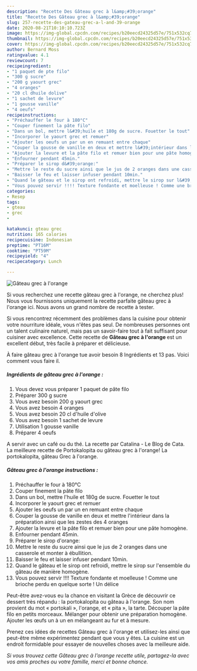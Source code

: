 ```yaml
---
description: "Recette Des Gâteau grec à l&amp;#39;orange"
title: "Recette Des Gâteau grec à l&amp;#39;orange"
slug: 257-recette-des-gateau-grec-a-l-and-39-orange
date: 2020-08-21T10:10:10.723Z
image: https://img-global.cpcdn.com/recipes/b20eecd24325d57e/751x532cq70/gateau-grec-a-lorange-photo-principale-de-la-recette.jpg
thumbnail: https://img-global.cpcdn.com/recipes/b20eecd24325d57e/751x532cq70/gateau-grec-a-lorange-photo-principale-de-la-recette.jpg
cover: https://img-global.cpcdn.com/recipes/b20eecd24325d57e/751x532cq70/gateau-grec-a-lorange-photo-principale-de-la-recette.jpg
author: Bernard Moss
ratingvalue: 4.1
reviewcount: 7
recipeingredient:
- "1 paquet de pte filo"
- "300 g sucre"
- "200 g yaourt grec"
- "4 oranges"
- "20 cl dhuile dolive"
- "1 sachet de levure"
- "1 gousse vanille"
- "4 oeufs"
recipeinstructions:
- "Préchauffer le four à 180°C"
- "Couper finement la pâte filo"
- "Dans un bol, mettre l&#39;huile et 180g de sucre. Fouetter le tout"
- "Incorporer le yaourt grec et remuer"
- "Ajouter les oeufs un par un en remuant entre chaque"
- "Couper la gousse de vanille en deux et mettre l&#39;intérieur dans la préparation ainsi que les zestes des 4 oranges"
- "Ajouter la levure et la pâte filo et remuer bien pour une pâte homogène."
- "Enfourner pendant 45min."
- "Préparer le sirop d&#39;orange:"
- "Mettre le reste du sucre ainsi que le jus de 2 oranges dans une casserole et monter à ébullition."
- "Baisser le feu et laisser infuser pendant 10min."
- "Quand le gâteau et le sirop ont refroidi, mettre le sirop sur l&#39;ensemble du gâteau de manière homogène."
- "Vous pouvez servir !!!! Texture fondante et moelleuse ! Comme une brioche perdu en quelque sorte ! Un délice"
categories:
- Resep
tags:
- gteau
- grec
- 

katakunci: gteau grec  
nutrition: 165 calories
recipecuisine: Indonesian
preptime: "PT16M"
cooktime: "PT59M"
recipeyield: "4"
recipecategory: Lunch

---
```



![Gâteau grec à l&#39;orange](https://img-global.cpcdn.com/recipes/b20eecd24325d57e/751x532cq70/gateau-grec-a-lorange-photo-principale-de-la-recette.jpg)

Si vous recherchez une recette gâteau grec à l&#39;orange, ne cherchez plus! Nous vous fournissons uniquement la recette parfaite gâteau grec à l&#39;orange ici. Nous avons un grand nombre de recette à tester.

Si vous rencontrez récemment des problèmes dans la cuisine pour obtenir votre nourriture idéale, vous n'êtes pas seul. De nombreuses personnes ont un talent culinaire naturel, mais pas un savoir-faire tout à fait suffisant pour cuisiner avec excellence. Cette recette de <strong> Gâteau grec à l&#39;orange </strong> est un excellent début, très facile à préparer et délicieuse.

<!--inarticleads1-->

À faire gâteau grec à l&#39;orange tue avoir besoin 8 Ingrédients et 13 pas. Voici comment vous faire il.

##### Ingrédients de gâteau grec à l&#39;orange :

1. Vous devez vous préparer 1 paquet de pâte filo
1. Préparer 300 g sucre
1. Vous avez besoin 200 g yaourt grec
1. Vous avez besoin 4 oranges
1. Vous avez besoin 20 cl d&#39;huile d&#39;olive
1. Vous avez besoin 1 sachet de levure
1. Utilisation 1 gousse vanille
1. Préparer 4 oeufs


A servir avec un café ou du thé. La recette par Catalina - Le Blog de Cata. La meilleure recette de Portokalopita ou gâteau grec à l&#39;orange! La portokalopita, gâteau Grec à l&#39;orange. 

<!--inarticleads2-->

##### Gâteau grec à l&#39;orange instructions :

1. Préchauffer le four à 180°C
1. Couper finement la pâte filo
1. Dans un bol, mettre l&#39;huile et 180g de sucre. Fouetter le tout
1. Incorporer le yaourt grec et remuer
1. Ajouter les oeufs un par un en remuant entre chaque
1. Couper la gousse de vanille en deux et mettre l&#39;intérieur dans la préparation ainsi que les zestes des 4 oranges
1. Ajouter la levure et la pâte filo et remuer bien pour une pâte homogène.
1. Enfourner pendant 45min.
1. Préparer le sirop d&#39;orange:
1. Mettre le reste du sucre ainsi que le jus de 2 oranges dans une casserole et monter à ébullition.
1. Baisser le feu et laisser infuser pendant 10min.
1. Quand le gâteau et le sirop ont refroidi, mettre le sirop sur l&#39;ensemble du gâteau de manière homogène.
1. Vous pouvez servir !!!! Texture fondante et moelleuse ! Comme une brioche perdu en quelque sorte ! Un délice


Peut-être avez-vous eu la chance en visitant la Grèce de découvrir ce dessert très répandu : la portokalopita ou gâteau à l&#39;orange. Son nom provient du mot « portokali », l&#39;orange, et « pita », la tarte. Découper la pâte filo en petits morceaux. Mélanger pour obtenir une préparation homogène. Ajouter les œufs un à un en mélangeant au fur et à mesure. 

<!--inarticleads1-->

<p>
Prenez ces idées de recettes Gâteau grec à l&#39;orange et utilisez-les ainsi que peut-être même expérimentez pendant que vous y êtes. La cuisine est un endroit formidable pour essayer de nouvelles choses avec la meilleure aide.
</p>

<p>
<i>Si vous trouvez cette Gâteau grec à l&#39;orange recette utile, partagez-la avec vos amis proches ou votre famille, merci et bonne chance.</i>
</p>
